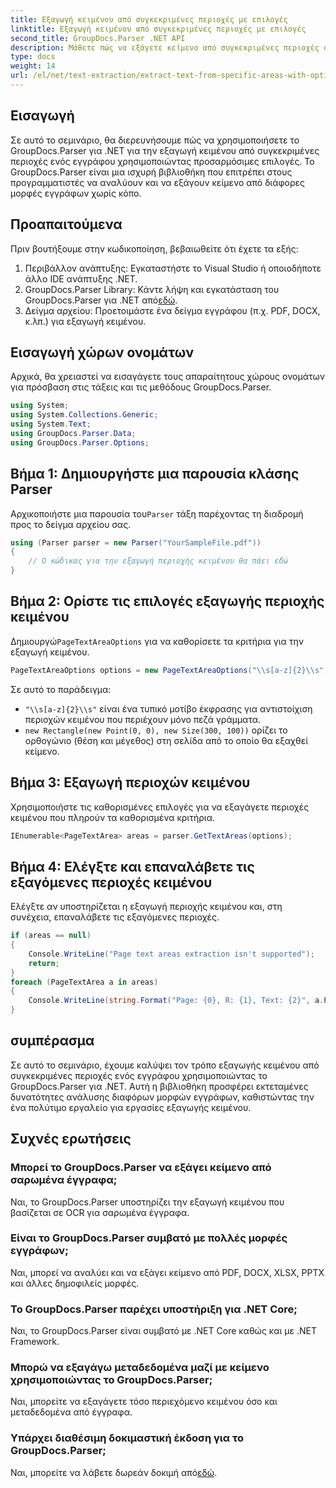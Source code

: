 ```yaml
---
title: Εξαγωγή κειμένου από συγκεκριμένες περιοχές με επιλογές
linktitle: Εξαγωγή κειμένου από συγκεκριμένες περιοχές με επιλογές
second_title: GroupDocs.Parser .NET API
description: Μάθετε πώς να εξάγετε κείμενο από συγκεκριμένες περιοχές σε έγγραφα χρησιμοποιώντας το GroupDocs.Parser για .NET. Εξερευνήστε προηγμένες επιλογές εξαγωγής κειμένου με αυτό το σεμινάριο.
type: docs
weight: 14
url: /el/net/text-extraction/extract-text-from-specific-areas-with-options/
---
```

## Εισαγωγή
Σε αυτό το σεμινάριο, θα διερευνήσουμε πώς να χρησιμοποιήσετε το GroupDocs.Parser για .NET για την εξαγωγή κειμένου από συγκεκριμένες περιοχές ενός εγγράφου χρησιμοποιώντας προσαρμόσιμες επιλογές. Το GroupDocs.Parser είναι μια ισχυρή βιβλιοθήκη που επιτρέπει στους προγραμματιστές να αναλύουν και να εξάγουν κείμενο από διάφορες μορφές εγγράφων χωρίς κόπο.
## Προαπαιτούμενα
Πριν βουτήξουμε στην κωδικοποίηση, βεβαιωθείτε ότι έχετε τα εξής:
1. Περιβάλλον ανάπτυξης: Εγκαταστήστε το Visual Studio ή οποιοδήποτε άλλο IDE ανάπτυξης .NET.
2.  GroupDocs.Parser Library: Κάντε λήψη και εγκατάσταση του GroupDocs.Parser για .NET από[εδώ](https://releases.groupdocs.com/parser/net/).
3. Δείγμα αρχείου: Προετοιμάστε ένα δείγμα εγγράφου (π.χ. PDF, DOCX, κ.λπ.) για εξαγωγή κειμένου.

## Εισαγωγή χώρων ονομάτων
Αρχικά, θα χρειαστεί να εισαγάγετε τους απαραίτητους χώρους ονομάτων για πρόσβαση στις τάξεις και τις μεθόδους GroupDocs.Parser.
```csharp
using System;
using System.Collections.Generic;
using System.Text;
using GroupDocs.Parser.Data;
using GroupDocs.Parser.Options;
```
## Βήμα 1: Δημιουργήστε μια παρουσία κλάσης Parser
 Αρχικοποιήστε μια παρουσία του`Parser` τάξη παρέχοντας τη διαδρομή προς το δείγμα αρχείου σας.
```csharp
using (Parser parser = new Parser("YourSampleFile.pdf"))
{
    // Ο κώδικας για την εξαγωγή περιοχής κειμένου θα πάει εδώ
}
```
## Βήμα 2: Ορίστε τις επιλογές εξαγωγής περιοχής κειμένου
 Δημιουργώ`PageTextAreaOptions` για να καθορίσετε τα κριτήρια για την εξαγωγή κειμένου.
```csharp
PageTextAreaOptions options = new PageTextAreaOptions("\\s[a-z]{2}\\s", new Rectangle(new Point(0, 0), new Size(300, 100)));
```
Σε αυτό το παράδειγμα:
- `"\\s[a-z]{2}\\s"` είναι ένα τυπικό μοτίβο έκφρασης για αντιστοίχιση περιοχών κειμένου που περιέχουν μόνο πεζά γράμματα.
- `new Rectangle(new Point(0, 0), new Size(300, 100))` ορίζει το ορθογώνιο (θέση και μέγεθος) στη σελίδα από το οποίο θα εξαχθεί κείμενο.
## Βήμα 3: Εξαγωγή περιοχών κειμένου
Χρησιμοποιήστε τις καθορισμένες επιλογές για να εξαγάγετε περιοχές κειμένου που πληρούν τα καθορισμένα κριτήρια.
```csharp
IEnumerable<PageTextArea> areas = parser.GetTextAreas(options);
```
## Βήμα 4: Ελέγξτε και επαναλάβετε τις εξαγόμενες περιοχές κειμένου
Ελέγξτε αν υποστηρίζεται η εξαγωγή περιοχής κειμένου και, στη συνέχεια, επαναλάβετε τις εξαγόμενες περιοχές.
```csharp
if (areas == null)
{
    Console.WriteLine("Page text areas extraction isn't supported");
    return;
}
foreach (PageTextArea a in areas)
{
    Console.WriteLine(string.Format("Page: {0}, R: {1}, Text: {2}", a.Page.Index, a.Rectangle, a.Text));
}
```

## συμπέρασμα
Σε αυτό το σεμινάριο, έχουμε καλύψει τον τρόπο εξαγωγής κειμένου από συγκεκριμένες περιοχές ενός εγγράφου χρησιμοποιώντας το GroupDocs.Parser για .NET. Αυτή η βιβλιοθήκη προσφέρει εκτεταμένες δυνατότητες ανάλυσης διαφόρων μορφών εγγράφων, καθιστώντας την ένα πολύτιμο εργαλείο για εργασίες εξαγωγής κειμένου.

## Συχνές ερωτήσεις
### Μπορεί το GroupDocs.Parser να εξάγει κείμενο από σαρωμένα έγγραφα;
Ναι, το GroupDocs.Parser υποστηρίζει την εξαγωγή κειμένου που βασίζεται σε OCR για σαρωμένα έγγραφα.
### Είναι το GroupDocs.Parser συμβατό με πολλές μορφές εγγράφων;
Ναι, μπορεί να αναλύει και να εξάγει κείμενο από PDF, DOCX, XLSX, PPTX και άλλες δημοφιλείς μορφές.
### Το GroupDocs.Parser παρέχει υποστήριξη για .NET Core;
Ναι, το GroupDocs.Parser είναι συμβατό με .NET Core καθώς και με .NET Framework.
### Μπορώ να εξαγάγω μεταδεδομένα μαζί με κείμενο χρησιμοποιώντας το GroupDocs.Parser;
Ναι, μπορείτε να εξαγάγετε τόσο περιεχόμενο κειμένου όσο και μεταδεδομένα από έγγραφα.
### Υπάρχει διαθέσιμη δοκιμαστική έκδοση για το GroupDocs.Parser;
 Ναι, μπορείτε να λάβετε δωρεάν δοκιμή από[εδώ](https://releases.groupdocs.com/).